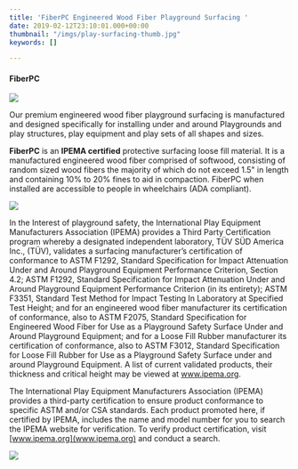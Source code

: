 ```yaml
---
title: 'FiberPC Engineered Wood Fiber Playground Surfacing '
date: 2019-02-12T23:10:01.000+00:00
thumbnail: "/imgs/play-surfacing-thumb.jpg"
keywords: []

---
```

#### **FiberPC**

![](/imgs/fiberpc-install.jpg)

Our premium engineered wood fiber playground surfacing is manufactured and designed specifically for installing under and around Playgrounds and play structures, play equipment and play sets of all shapes and sizes.

**FiberPC** is an **IPEMA certified** protective surfacing loose fill material. It is a manufactured engineered wood fiber comprised of softwood, consisting of random sized wood fibers the majority of which do not exceed 1.5" in length and containing 10% to 20% fines to aid in compaction. FiberPC when installed are accessible to people in wheelchairs (ADA compliant).

![](/imgs/ipema-both.jpg)

In the Interest of playground safety, the International Play Equipment Manufacturers Association (IPEMA) provides a Third Party Certification program whereby a designated independent laboratory, TÜV SÜD America Inc., (TÜV), validates a surfacing manufacturer’s certification of conformance to ASTM F1292, Standard Specification for Impact Attenuation Under and Around Playground Equipment Performance Criterion, Section 4.2; ASTM F1292, Standard Specification for Impact Attenuation Under and Around Playground Equipment Performance Criterion (in its entirety); ASTM F3351, Standard Test Method for Impact Testing In Laboratory at Specified Test Height; and for an engineered wood fiber manufacturer its certification of conformance, also to ASTM F2075, Standard Specification for Engineered Wood Fiber for Use as a Playground Safety Surface Under and Around Playground Equipment; and for a Loose Fill Rubber manufacturer its certification of conformance, also to ASTM F3012, Standard Specification for Loose Fill Rubber for Use as a Playground Safety Surface under and around Playground Equipment. A list of current validated products, their thickness and critical height may be viewed at www.ipema.org.

The International Play Equipment Manufacturers Association (IPEMA) provides a third-party certification to ensure product conformance to specific ASTM and/or CSA standards. Each product promoted here, if certified by IPEMA, includes the name and model number for you to search the IPEMA website for verification. To verify product certification, visit [www.ipema.org](www.ipema.org) and conduct a search.

![](/imgs/fiberpc-installation-still_1.jpg)